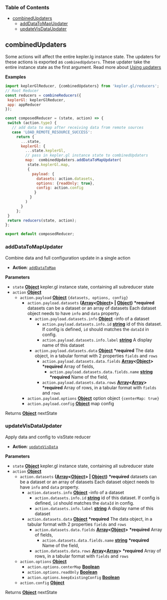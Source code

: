 <!-- Generated by documentation.js. Update this documentation by updating the source code. -->

### Table of Contents

-   [combinedUpdaters][1]
    -   [addDataToMapUpdater][3]
    -   [updateVisDataUpdater][5]

## combinedUpdaters

Some actions will affect the entire kepler.lg instance state.
The updaters for these actions is exported as `combinedUpdaters`. These updater take the entire instance state
as the first argument. Read more about [Using updaters][7]

**Examples**

```javascript
import keplerGlReducer, {combinedUpdaters} from 'kepler.gl/reducers';
// Root Reducer
const reducers = combineReducers({
 keplerGl: keplerGlReducer,
 app: appReducer
});

const composedReducer = (state, action) => {
 switch (action.type) {
   // add data to map after receiving data from remote sources
   case 'LOAD_REMOTE_RESOURCE_SUCCESS':
     return {
       ...state,
       keplerGl: {
         ...state.keplerGl,
         // pass in kepler.gl instance state to combinedUpdaters
         map:  combinedUpdaters.addDataToMapUpdater(
          state.keplerGl.map,
          {
            payload: {
              datasets: action.datasets,
              options: {readOnly: true},
              config: action.config
             }
           }
         )
       }
     };
 }
 return reducers(state, action);
};

export default composedReducer;
```

### addDataToMapUpdater

Combine data and full configuration update in a single action

-   **Action**: [`addDataToMap`][8]

**Parameters**

-   `state` **[Object][9]** kepler.gl instance state, containing all subreducer state
-   `action` **[Object][9]** 
    -   `action.payload` **[Object][9]** `{datasets, options, config}`
        -   `action.payload.datasets` **([Array][10]&lt;[Object][9]> | [Object][9])** **\*required** datasets can be a dataset or an array of datasets
            Each dataset object needs to have `info` and `data` property.
            -   `action.payload.datasets.info` **[Object][9]** \-info of a dataset
                -   `action.payload.datasets.info.id` **[string][11]** id of this dataset. If config is defined, `id` should matches the `dataId` in config.
                -   `action.payload.datasets.info.label` **[string][11]** A display name of this dataset
            -   `action.payload.datasets.data` **[Object][9]** **\*required** The data object, in a tabular format with 2 properties `fields` and `rows`
                -   `action.payload.datasets.data.fields` **[Array][10]&lt;[Object][9]>** **\*required** Array of fields,
                    -   `action.payload.datasets.data.fields.name` **[string][11]** **\*required** Name of the field,
                -   `action.payload.datasets.data.rows` **[Array][10]&lt;[Array][10]>** **\*required** Array of rows, in a tabular format with `fields` and `rows`
        -   `action.payload.options` **[Object][9]** option object `{centerMap: true}`
        -   `action.payload.config` **[Object][9]** map config

Returns **[Object][9]** nextState

### updateVisDataUpdater

Apply data and config to visState reducer

-   **Action**: [`updateVisData`][12]

**Parameters**

-   `state` **[Object][9]** kepler.gl instance state, containing all subreducer state
-   `action` **[Object][9]** 
    -   `action.datasets` **([Array][10]&lt;[Object][9]> | [Object][9])** **\*required** datasets can be a dataset or an array of datasets
        Each dataset object needs to have `info` and `data` property.
        -   `action.datasets.info` **[Object][9]** \-info of a dataset
            -   `action.datasets.info.id` **[string][11]** id of this dataset. If config is defined, `id` should matches the `dataId` in config.
            -   `action.datasets.info.label` **[string][11]** A display name of this dataset
        -   `action.datasets.data` **[Object][9]** **\*required** The data object, in a tabular format with 2 properties `fields` and `rows`
            -   `action.datasets.data.fields` **[Array][10]&lt;[Object][9]>** **\*required** Array of fields,
                -   `action.datasets.data.fields.name` **[string][11]** **\*required** Name of the field,
            -   `action.datasets.data.rows` **[Array][10]&lt;[Array][10]>** **\*required** Array of rows, in a tabular format with `fields` and `rows`
    -   `action.options` **[Object][9]** 
        -   `action.options.centerMap` **[Boolean][13]** 
        -   `action.options.readOnly` **[Boolean][13]** 
        -   `action.options.keepExistingConfig` **[Boolean][13]** 
    -   `action.config` **[Object][9]** 

Returns **[Object][9]** nextState

[1]: #combinedupdaters

[2]: #examples

[3]: #adddatatomapupdater

[4]: #parameters

[5]: #updatevisdataupdater

[6]: #parameters-1

[7]: ../advanced-usage/using-updaters.md

[8]: ../actions/actions.md#adddatatomap

[9]: https://developer.mozilla.org/docs/Web/JavaScript/Reference/Global_Objects/Object

[10]: https://developer.mozilla.org/docs/Web/JavaScript/Reference/Global_Objects/Array

[11]: https://developer.mozilla.org/docs/Web/JavaScript/Reference/Global_Objects/String

[12]: ../actions/actions.md#updatevisdata

[13]: https://developer.mozilla.org/docs/Web/JavaScript/Reference/Global_Objects/Boolean
